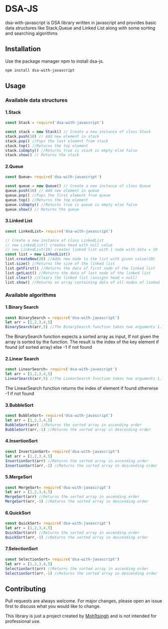 # DSA-JS

dsa-with-javascript is DSA library written in javascript and provides basic data structures like Stack,Queue and Linked List along with some sorting and searching algorithms

## Installation

Use the package manager npm to install dsa-js.

```bash
npm install dsa-with-javascript
```

## Usage
### Available data structures 
#### 1.Stack
```javascript
const Stack = require('dsa-with-javascript')

const stack = new Stack() // Create a new instance of class Stack
stack.push(10) // Add new element in stack
stack.pop() //Pops the last element from stack
stack.top() //Returns the top element
stack.isEmpty() //Returns true is stack is empty else false
stack.show() // Returns the stack
```
#### 2.Queue
```javascript
const Queue= require('dsa-with-javascript')

const queue = new Queue() // Create a new instance of class Queue
queue.push(10) // Add new element in queue
queue.pop() //Pops the first element from queue
queue.top() //Returns the top element
queue.isEmpty() //Returns true is queue is empty else false
queue.show() // Returns the queue
```
#### 3.Linked List
```javascript
const LinkedList= require('dsa-with-javascript')

// Create a new instance of class LinkedList
// new LinkedList() creates head with null value
// new LinkedList(10) creates linked list with 1 node with data = 10
const list = new LinkedList()
list.createNew(20) //Adds new node to the list with given value(20)
list.size() //Returns the size of the linked list
list.getFirst() //Returns the data of first node of the linked list
list.getLast() //Returns the data of last node of the linked list
list.clear() //Clears the linked list (assigns head = null)
list.show() //Returns an array containing data of all nodes of linked list
```

### Available algorithms
#### 1.Binary Search 
```javascript
const BinarySearch = require('dsa-with-javascript')
let arr = [1,2,3,4,5]
BinarySearch(arr,5) //The BinarySearch function takes two arguments 1.The array and 2.Key
```
The BinarySearch function expects a sorted array as input, If not given the array is sorted by the function.
The result is the index of the key element if found (of sorted array) else -1 if not found
#### 2.Linear Search 
```javascript
const LinearSearch= require('dsa-with-javascript')
let arr = [1,2,3,4,5]
LinearSearch(arr,5) //The LinearSearch function takes two arguments 1.The array and 2.Key
```
The LinearSearch function returns the index of element if found otherwise -1 if not found

#### 3.BubbleSort
```javascript
const BubbleSort= require('dsa-with-javascript')
let arr = [1,2,3,4,5]
BubbleSort(arr) //Returns the sorted array in ascending order
BubbleSort(arr,-1) //Returns the sorted array in descending order
```

#### 4.InsertionSort
```javascript
const InsertionSort= require('dsa-with-javascript')
let arr = [1,2,3,4,5]
InsertionSort(arr) //Returns the sorted array in ascending order
InsertionSort(arr,-1) //Returns the sorted array in descending order
```

#### 5.MergeSort
```javascript
const MergeSort= require('dsa-with-javascript')
let arr = [1,2,3,4,5]
MergeSort(arr) //Returns the sorted array in ascending order
MergeSort(arr,-1) //Returns the sorted array in descending order
```

#### 6.QuickSort
```javascript
const QuickSort= require('dsa-with-javascript')
let arr = [1,2,3,4,5]
QuickSort(arr) //Returns the sorted array in ascending order
QuickSort(arr,-1) //Returns the sorted array in descending order
```

#### 7.SelectionSort
```javascript
const SelectionSort= require('dsa-with-javascript')
let arr = [1,2,3,4,5]
SelectionSort(arr) //Returns the sorted array in ascending order
SelectionSort(arr,-1) //Returns the sorted array in descending order
```

## Contributing

Pull requests are always welcome. For major changes, please open an issue first
to discuss what you would like to change.

This library is just a project created by [Moh1tsingh](https://github.com/Moh1tsingh) and is not intended for professional use.

